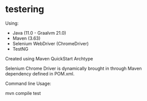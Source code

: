 # testering

Using:
- Java (11.0 - Graalvm 21.0)
- Maven (3.63)
- Selenium WebDriver (ChromeDriver)
- TestNG

Created using Maven QuickStart Archtype

Selenium Chrome Driver is dynamically brought in through Maven dependency defined in POM.xml.

Command line Usage:

mvn compile test

